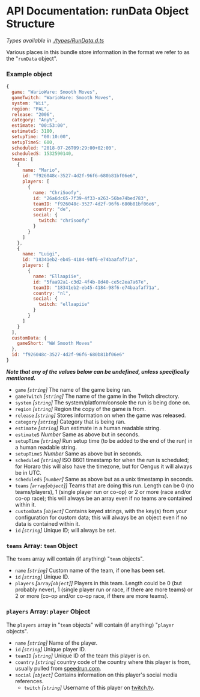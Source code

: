 # API Documentation: runData Object Structure

*Types available in [./types/RunData.d.ts](../../types/RunData.d.ts)*

Various places in this bundle store information in the format we refer to as the "`runData` object".


### Example object
```javascript
{
  game: "WarioWare: Smooth Moves",
  gameTwitch: "WarioWare: Smooth Moves",
  system: "Wii",
  region: "PAL",
  release: "2006",
  category: "Any%",
  estimate: "00:53:00",
  estimateS: 3180,
  setupTime: "00:10:00",
  setupTimeS: 600,
  scheduled: "2018-07-26T09:29:00+02:00",
  scheduledS: 1532590140,
  teams: [
    {
      name: "Mario",
      id: "f926048c-3527-4d2f-96f6-680b81bf06e6",
      players: [
        {
          name: "ChriSoofy",
          id: "26a6dc65-7f39-4f33-a263-56be74bed783",
          teamID: "f926048c-3527-4d2f-96f6-680b81bf06e6",
          country: "de",
          social: {
            twitch: "chrisoofy"
          }
        }
      ]
    },
    {
      name: "Luigi",
      id: "18341eb2-eb45-4184-98f6-e74baafaf71a",
      players: [
        {
          name: "Ellaapiie",
          id: "5faa92a1-c3d2-4f4b-8d40-ce5c2ea7a67e",
          teamID: "18341eb2-eb45-4184-98f6-e74baafaf71a",
          country: "nl",
          social: {
            twitch: "ellaapiie"
          }
        }
      ]
    }
  ],
  customData: {
    gameShort: "WW Smooth Moves"
  },
  id: "f926048c-3527-4d2f-96f6-680b81bf06e6"
}
```

***Note that any of the values below can be undefined, unless specifically mentioned.***

- `game` *[`string`]* The name of the game being ran.
- `gameTwitch` *[`string`]* The name of the game in the Twitch directory.
- `system` *[`string`]* The system/platform/console the run is being done on.
- `region` *[`string`]* Region the copy of the game is from.
- `release` *[`string`]* Stores information on when the game was released.
- `category` *[`string`]* Category that is being ran.
- `estimate` *[`string`]* Run estimate in a human readable string.
- `estimateS` *Number* Same as above but in seconds.
- `setupTime` *[`string`]* Run setup time (to be added to the end of the run) in a human readable string.
- `setupTimeS` *Number* Same as above but in seconds.
- `scheduled` *[`string`]* ISO 8601 timestamp for when the run is scheduled; for Horaro this will also have the timezone, but for Oengus it will always be in UTC.
- `scheduledS` *[`number`]* Same as above but as a unix timestamp in seconds.
- `teams` *[`array`[`object`]]* Teams that are doing this run. Length can be 0 (no teams/players), 1 (single player run or co-op) or 2 or more (race and/or co-op race); this will always be an array even if no teams are contained within it.
- `customData` *[`object`]* Contains keyed strings, with the key(s) from your configuration for custom data; this will always be an object even if no data is contained within it.
- `id` *[`string`]* Unique ID; will always be set.


### `teams` Array: `team` Object

The `teams` array will contain (if anything) "`team` objects".

- `name` *[`string`]* Custom name of the team, if one has been set.
- `id` *[`string`]* Unique ID.
- `players` *[`array`[`object`]]* Players in this team. Length could be 0 (but probably never), 1 (single player run or race, if there are more teams) or 2 or more (co-op and/or co-op race, if there are more teams).


### `players` Array: `player` Object

The `players` array in "`team` objects" will contain (if anything) "`player` objects".

- `name` *[`string`]* Name of the player.
- `id` *[`string`]* Unique player ID.
- `teamID` *[`string`]* Unique ID of the team this player is on.
- `country` *[`string`]* country code of the country where this player is from, usually pulled from [speedrun.com](https://www.speedrun.com).
- `social` *[`object`]* Contains information on this player's social media references.
  - `twitch` *[`string`]* Username of this player on [twitch.tv](https://www.twitch.tv).
